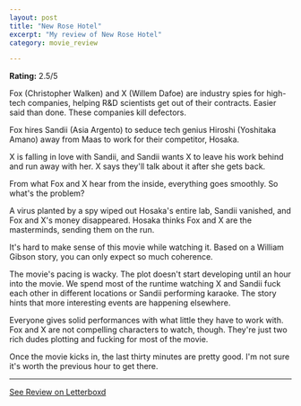 ```yaml
---
layout: post
title: "New Rose Hotel"
excerpt: "My review of New Rose Hotel"
category: movie_review

---
```


**Rating:** 2.5/5

Fox (Christopher Walken) and X (Willem Dafoe) are industry spies for high-tech companies, helping R&D scientists get out of their contracts. Easier said than done. These companies kill defectors.

Fox hires Sandii (Asia Argento) to seduce tech genius Hiroshi (Yoshitaka Amano) away from Maas to work for their competitor, Hosaka.

X is falling in love with Sandii, and Sandii wants X to leave his work behind and run away with her. X says they'll talk about it after she gets back.

From what Fox and X hear from the inside, everything goes smoothly. So what's the problem?

A virus planted by a spy wiped out Hosaka's entire lab, Sandii vanished, and Fox and X's money disappeared. Hosaka thinks Fox and X are the masterminds, sending them on the run.

It's hard to make sense of this movie while watching it. Based on a William Gibson story, you can only expect so much coherence.

The movie's pacing is wacky. The plot doesn't start developing until an hour into the movie. We spend most of the runtime watching X and Sandii fuck each other in different locations or Sandii performing karaoke. The story hints that more interesting events are happening elsewhere.

Everyone gives solid performances with what little they have to work with. Fox and X are not compelling characters to watch, though. They're just two rich dudes plotting and fucking for most of the movie.

Once the movie kicks in, the last thirty minutes are pretty good. I'm not sure it's worth the previous hour to get there.

<hr>

[See Review on Letterboxd](https://boxd.it/58RrfP)
